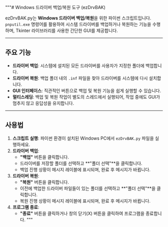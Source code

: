 """# Windows 드라이버 백업/복원 도구 (ezDrvBAK)

ezDrvBAK.py는 **Windows 드라이버 백업/복원**을 위한 파이썬 스크립트입니다. `pnputil.exe` 명령어를 활용하여 시스템 드라이버를 백업하거나 복원하는 기능을 수행하며, Tkinter 라이브러리를 사용한 간단한 GUI를 제공합니다.

---

## 주요 기능
* **드라이버 백업**: 시스템에 설치된 모든 드라이버를 사용자가 지정한 폴더에 백업합니다.
* **드라이버 복원**: 백업 폴더 내의 `.inf` 파일을 찾아 드라이버를 시스템에 다시 설치합니다.
* **GUI 인터페이스**: 직관적인 버튼으로 백업 및 복원 기능을 쉽게 실행할 수 있습니다.
* **멀티스레딩**: 백업 및 복원 작업이 별도의 스레드에서 실행되어, 작업 중에도 GUI가 멈추지 않고 응답성을 유지합니다.

---

## 사용법
1.  **스크립트 실행**: 파이썬 환경이 설치된 Windows PC에서 `ezDrvBAK.py` 파일을 실행하세요.
2.  **드라이버 백업**:
    * **"백업"** 버튼을 클릭합니다.
    * 드라이버를 저장할 폴더를 선택하고 **"폴더 선택"**을 클릭합니다.
    * 백업 진행 상황이 메시지 레이블에 표시되며, 완료 후 메시지가 바뀝니다.
3.  **드라이버 복원**:
    * **"복원"** 버튼을 클릭합니다.
    * 이전에 백업한 드라이버 파일들이 있는 폴더를 선택하고 **"폴더 선택"**을 클릭합니다.
    * 복원 진행 상황이 메시지 레이블에 표시되며, 완료 후 메시지가 바뀝니다.
4.  **프로그램 종료**:
    * **"종료"** 버튼을 클릭하거나 창의 닫기(X) 버튼을 클릭하여 프로그램을 종료합니다.
"""

